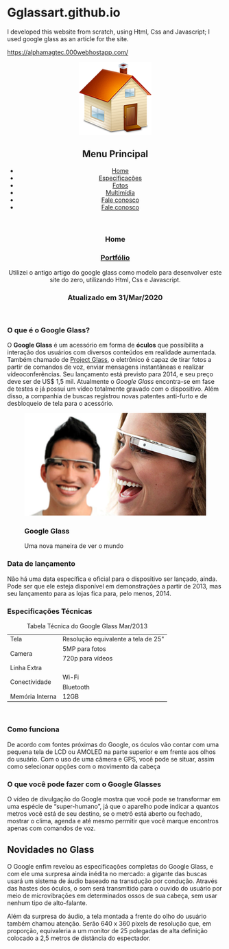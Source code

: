 # Gglassart.github.io

I developed this website from scratch, using Html, Css and Javascript;
I used google glass as an article for the site.

https://alphamagtec.000webhostapp.com/

<!DOCTYPE html>

<html lang="pt-br">

<head>
    <meta charset="utf-8"/>
</head>
<body>

<div id="interface">

<header id="cabecalho">
<img id="icone" src="_imagens/home.png"/>

<nav id="menu">
    <h2>Menu Principal</h2>
<ul>
    <li onmouseover="mudaFoto('_imagens/home.png')" onmouseout="mudaFoto('_imagens/home.png')"><a href="index.html">Home</a></li>
    <li onmouseover="mudaFoto('_imagens/especificacoes.png')" onmouseout="mudaFoto('_imagens/home.png')"><a href="specs.html">Especificações</a></li>
    <li onmouseover="mudaFoto('_imagens/fotos.png')" onmouseout="mudaFoto('_imagens/home.png')"><a href="fotos.html">Fotos</a></li>
    <li onmouseover="mudaFoto('_imagens/multimidia.png')" onmouseout="mudaFoto('_imagens/home.png')"><a href="multimidia.html">Multimídia</a></li>
    <li onmouseover="mudaFoto('_imagens/contato.png')" onmouseout="mudaFoto('_imagens/home.png')"><a href="fale-conosco.html">Fale conosco</a></li>
    <li onmouseover="mudaFoto('_imagens/contato.png')" onmouseout="mudaFoto('_imagens/home.png')"><a href="noviGlass">Fale conosco</a></li>
</ul>

</nav>

</header>

<section id="corpo">
<article id="noticiaprincipal">
    <header id="cabecalho-artigo">
<hgroup>
    <h3>Home</h3>
    <h1><a href="https://guilhermemag.github.io/" target="_blank"> Portfólio </a></h1> 
    <p>
        Utilizei o antigo artigo do google glass como modelo para desenvolver este site do zero, utilizando Html, Css e Javascript.
    </p>
    <h3 class="direita"> Atualizado em 31/Mar/2020</h3>
</hgroup>
    </header>

<h3>O que é o Google Glass?</h3>
<p>O <b>Google Glass</b> é um acessório em forma de <span style="font-weight: bolder;"> óculos</span> que possibilita a interação dos usuários com diversos conteúdos em realidade aumentada. Também chamado de <a href="https://www.google.com/glass/" target="_blank">Project Glass</a>, o eletrônico é capaz de tirar fotos a partir de comandos de voz, enviar mensagens instantâneas e realizar vídeo&shy;conferências. Seu lançamento está previsto para 2014, e seu preço deve ser de US$ 1,5 mil. Atualmente o <em>Google Glass</em> encontra-se em fase de testes e já possui um vídeo totalmente gravado com o dispositivo. Além disso, a companhia de buscas registrou novas patentes anti-furto e de desbloqueio de tela para o acessório.</p>


<figure class="foto-legenda">
<img src="_imagens/glass-quadro-homem-mulher.jpg"/>
    <figcaption>
        <h3>Google Glass</h3>
        <p>Uma nova maneira de ver o mundo</p>
    </figcaption>
</figure>

<h3>Data de lançamento</h3>
<p>Não há uma data específica e oficial para o dispositivo ser lançado, ainda. Pode ser que ele esteja disponível em demonstrações a partir de 2013, mas seu lançamento para as lojas fica para, pelo menos, 2014.</p>

<h3>Especificações Técnicas</h3>
<table id="tabelaspec">
<caption>Tabela Técnica do Google Glass Mar/2013</caption>
    <tr><td>Tela</td><td>Resolução equivalente a tela de 25"</td></tr>
    <tr><td rowspan="2">Camera</td><td>5MP para fotos </td></tr>
    <tr><td> 720p para vídeos</td></tr>
    <tr><td colspan="2">Linha Extra</td></tr>
    <tr><td rowspan="2">Conectividade</td><td>Wi-Fi</td></tr>
    <tr><td>Bluetooth</td></tr>
    <tr><td>Memória Interna</td><td>12GB</td></tr>
</table>


<br/>
<h3>Como funciona</h3>
<p>De acordo com fontes próximas do Google, os óculos vão contar com uma pequena tela de LCD ou AMOLED na parte superior e em frente aos olhos do usuário. Com o uso de uma câmera e GPS, você pode se situar, assim como selecionar opções com o movimento da cabeça</p>

<h3>O que você pode fazer com o Google Glasses</h3>
<p>O vídeo de divulgação do Google mostra que você pode se transformar em uma espécie de “super-<wbr/>humano”, já que o aparelho pode indicar a quantos metros você está de seu destino, se o metrô está aberto ou fechado, mostrar o clima, agenda e até mesmo permitir que você marque encontros apenas com comandos de voz.</p>

</article>
</section>

<h2 id="#noviGlass">Novidades no Glass</h2>
<p>O Google enfim revelou as especificações completas do Google Glass, e com ele uma surpresa ainda inédita no mercado: a gigante das buscas usará um sistema de áudio baseado na transdução por condução. Através das hastes dos óculos, o som será transmitido para o ouvido do usuário por meio de microvibrações em determinados ossos de sua cabeça, sem usar nenhum tipo de alto-falante.</p>

<p>Além da surpresa do áudio, a tela montada a frente do olho do usuário também chamou atenção. Serão 640 x 360 pixels de resolução que, em proporção, equivaleria a um monitor de 25 polegadas de alta definição colocado a 2,5 metros de distância do espectador.</p>

</aside>

</p>
</footer>

</div>
</body>
</html>

